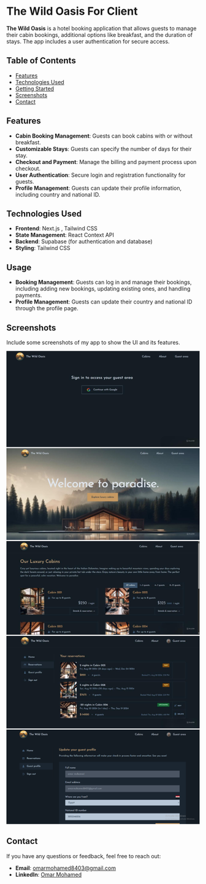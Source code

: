# The Wild Oasis For Client

**The Wild Oasis** is a hotel booking application that allows guests to manage their cabin bookings, additional options like breakfast, and the duration of stays. The app includes a user authentication for secure access.

## Table of Contents
- [Features](#features)
- [Technologies Used](#technologies-used)
- [Getting Started](#getting-started)
- [Screenshots](#screenshots)
- [Contact](#contact)

## Features
- **Cabin Booking Management**: Guests can book cabins with or without breakfast.
- **Customizable Stays**: Guests can specify the number of days for their stay.
- **Checkout and Payment**: Manage the billing and payment process upon checkout.
- **User Authentication**: Secure login and registration functionality for guests.
- **Profile Management**: Guests can update their profile information, including country and national ID.

## Technologies Used
- **Frontend**: Next.js , Tailwind CSS
- **State Management**: React Context API 
- **Backend**: Supabase (for authentication and database)
- **Styling**: Tailwind CSS

## Usage
- **Booking Management**: Guests can log in and manage their bookings, including adding new bookings, updating existing ones, and handling payments.
- **Profile Management**: Guests can update their country and national ID through the profile page.

## Screenshots
Include some screenshots of my app to show the UI and its features.

![Login Page](screenshots/login.png)
![Home Page](screenshots/home.png)
![Cabins Page](screenshots/cabins.png)
![Bookings Page](screenshots/bookings.png)
![Profile Settings](screenshots/profile.png)

## Contact
If you have any questions or feedback, feel free to reach out:

- **Email**: omarmohamed8403@gmail.com
- **LinkedIn**: [Omar Mohamed](https://www.linkedin.com/in/omar-mohamed-611773292)

